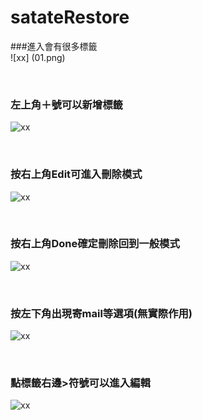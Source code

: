satateRestore
============


###進入會有很多標籤<br>
![xx] (01.png)

<br>

###  左上角＋號可以新增標籤<br>
![xx](02.png)<br>

<br>

###  按右上角Edit可進入刪除模式<br>
![xx](03.png)<br>

<br>

###  按右上角Done確定刪除回到一般模式<br>
![xx](04.png)<br>

<br>

###  按左下角出現寄mail等選項(無實際作用)<br>
![xx](05.png)<br>

<br>

###  點標籤右邊>符號可以進入編輯<br>
![xx](06.png)
